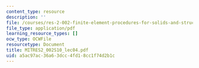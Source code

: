 ```yaml
---
content_type: resource
description: ''
file: /courses/res-2-002-finite-element-procedures-for-solids-and-structures-spring-2010/a5ac97ac36a63dcc4fd18cc1f74d2b1c_MITRES2_002S10_lec04.pdf
file_type: application/pdf
learning_resource_types: []
ocw_type: OCWFile
resourcetype: Document
title: MITRES2_002S10_lec04.pdf
uid: a5ac97ac-36a6-3dcc-4fd1-8cc1f74d2b1c
---
```

